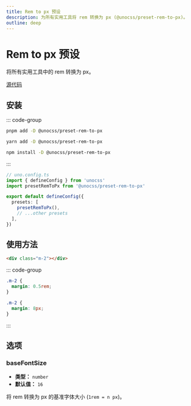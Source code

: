 ```yaml
---
title: Rem to px 预设
description: 为所有实用工具将 rem 转换为 px (@unocss/preset-rem-to-px)。
outline: deep
---
```


# Rem to px 预设

将所有实用工具中的 rem 转换为 px。

[源代码](https://github.com/unocss/unocss/tree/main/packages/preset-rem-to-px)

## 安装

::: code-group
  ```bash [pnpm]
  pnpm add -D @unocss/preset-rem-to-px
  ```
  ```bash [yarn]
  yarn add -D @unocss/preset-rem-to-px
  ```
  ```bash [npm]
  npm install -D @unocss/preset-rem-to-px
  ```
:::

```ts
// uno.config.ts
import { defineConfig } from 'unocss'
import presetRemToPx from '@unocss/preset-rem-to-px'

export default defineConfig({
  presets: [
    presetRemToPx(),
    // ...other presets
  ],
})
```

## 使用方法

```html
<div class="m-2"></div>
```

::: code-group
  ```css [无]
  .m-2 {
    margin: 0.5rem;
  }
  ```
  ```css [有]
  .m-2 {
    margin: 8px;
  }
  ```
:::

## 选项

### baseFontSize
- **类型：** `number`
- **默认值：** `16`

将 rem 转换为 px 的基准字体大小 (`1rem = n px`)。
